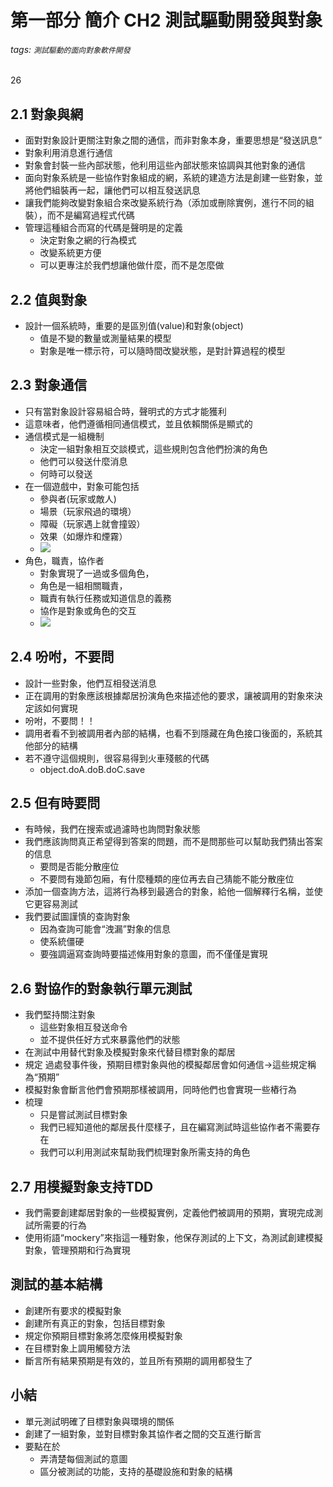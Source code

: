 # 第一部分 簡介 CH2 測試驅動開發與對象
###### tags: `測試驅動的面向對象軟件開發`

26

## 2.1 對象與網
- 面對對象設計更關注對象之間的通信，而非對象本身，重要思想是“發送訊息”
- 對象利用消息進行通信
- 對象會封裝一些內部狀態，他利用這些內部狀態來協調與其他對象的通信
- 面向對象系統是一些協作對象組成的網，系統的建造方法是創建一些對象，並將他們組裝再一起，讓他們可以相互發送訊息
- 讓我們能夠改變對象組合來改變系統行為（添加或刪除實例，進行不同的組裝），而不是編寫過程式代碼
- 管理這種組合而寫的代碼是聲明是的定義
    - 決定對象之網的行為模式
    - 改變系統更方便
    - 可以更專注於我們想讓他做什麼，而不是怎麼做
## 2.2 值與對象
- 設計一個系統時，重要的是區別值(value)和對象(object)
    - 值是不變的數量或測量結果的模型
    - 對象是唯一標示符，可以隨時間改變狀態，是對計算過程的模型
## 2.3 對象通信
- 只有當對象設計容易組合時，聲明式的方式才能獲利
- 這意味者，他們遵循相同通信模式，並且依賴關係是顯式的
- 通信模式是一組機制
    - 決定一組對象相互交談模式，這些規則包含他們扮演的角色
    - 他們可以發送什麼消息
    - 何時可以發送
- 在一個遊戲中，對象可能包括
    - 參與者(玩家或敵人)
    - 場景（玩家飛過的環境）
    - 障礙（玩家遇上就會撞毀）
    - 效果（如爆炸和煙霧）
    - ![](https://i.imgur.com/XQvQUEN.png)
- 角色，職責，協作者
    - 對象實現了一過或多個角色，
    - 角色是一組相關職責，
    - 職責有執行任務或知道信息的義務
    - 協作是對象或角色的交互
    - ![](https://i.imgur.com/JesTHkX.png)

## 2.4 吩咐，不要問
- 設計一些對象，他們互相發送消息
- 正在調用的對象應該根據鄰居扮演角色來描述他的要求，讓被調用的對象來決定該如何實現
- 吩咐，不要問！！
- 調用者看不到被調用者內部的結構，也看不到隱藏在角色接口後面的，系統其他部分的結構
- 若不遵守這個規則，很容易得到火車殘骸的代碼
    - object.doA.doB.doC.save
## 2.5 但有時要問
- 有時候，我們在搜索或過濾時也詢問對象狀態
- 我們應該詢問真正希望得到答案的問題，而不是問那些可以幫助我們猜出答案的信息
    - 要問是否能分散座位
    - 不要問有幾節包廂，有什麼種類的座位再去自己猜能不能分散座位
- 添加一個查詢方法，這將行為移到最適合的對象，給他一個解釋行名稱，並使它更容易測試
- 我們要試圖謹慎的查詢對象
    - 因為查詢可能會“洩漏”對象的信息
    - 使系統僵硬
    - 要強調逼寫查詢時要描述條用對象的意圖，而不僅僅是實現
## 2.6 對協作的對象執行單元測試
- 我們堅持關注對象
    - 這些對象相互發送命令
    - 並不提供任好方式來暴露他們的狀態
- 在測試中用替代對象及模擬對象來代替目標對象的鄰居
- 規定 過處發事件後，預期目標對象與他的模擬鄰居會如何通信->這些規定稱為“預期”
- 模擬對象會斷言他們會預期那樣被調用，同時他們也會實現一些樁行為
- 梳理
    - 只是嘗試測試目標對象
    - 我們已經知道他的鄰居長什麼樣子，且在編寫測試時這些協作者不需要存在
    - 我們可以利用測試來幫助我們梳理對象所需支持的角色
## 2.7 用模擬對象支持TDD
- 我們需要創建鄰居對象的一些模擬實例，定義他們被調用的預期，實現完成測試所需要的行為
- 使用術語“mockery”來指這一種對象，他保存測試的上下文，為測試創建模擬對象，管理預期和行為實現

## 測試的基本結構
- 創建所有要求的模擬對象
- 創建所有真正的對象，包括目標對象
- 規定你預期目標對象將怎麼條用模擬對象
- 在目標對象上調用觸發方法
- 斷言所有結果預期是有效的，並且所有預期的調用都發生了

## 小結
- 單元測試明確了目標對象與環境的關係
- 創建了一組對象，並對目標對象其協作者之間的交互進行斷言
- 要點在於
    - 弄清楚每個測試的意圖
    - 區分被測試的功能，支持的基礎設施和對象的結構